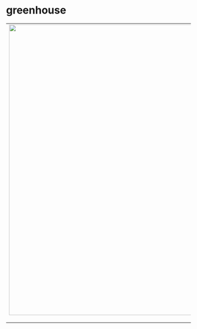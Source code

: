 greenhouse
==========

<table style="width:auto;">
<tr><td>
<a href="https://picasaweb.google.com/lh/photo/3k6FhZGUxVcZHxyUgrWK3NMTjNZETYmyPJy0liipFm0?feat=embedwebsite">
<img src="https://lh3.googleusercontent.com/-MbKsidH7tA8/UU9Ft1jcVvI/AAAAAAAAHnw/6VR5iDWi-SM/s800/greenhouse_overview.png" height="790" width="640" />
</a></td></tr><tr><td style="font-family:arial,sans-serif; font-size:11px; text-align:right">
<a href="https://picasaweb.google.com/102265649034609640012/Greenhouse?authuser=0&feat=embedwebsite">More pictures</a></td></tr></table>
